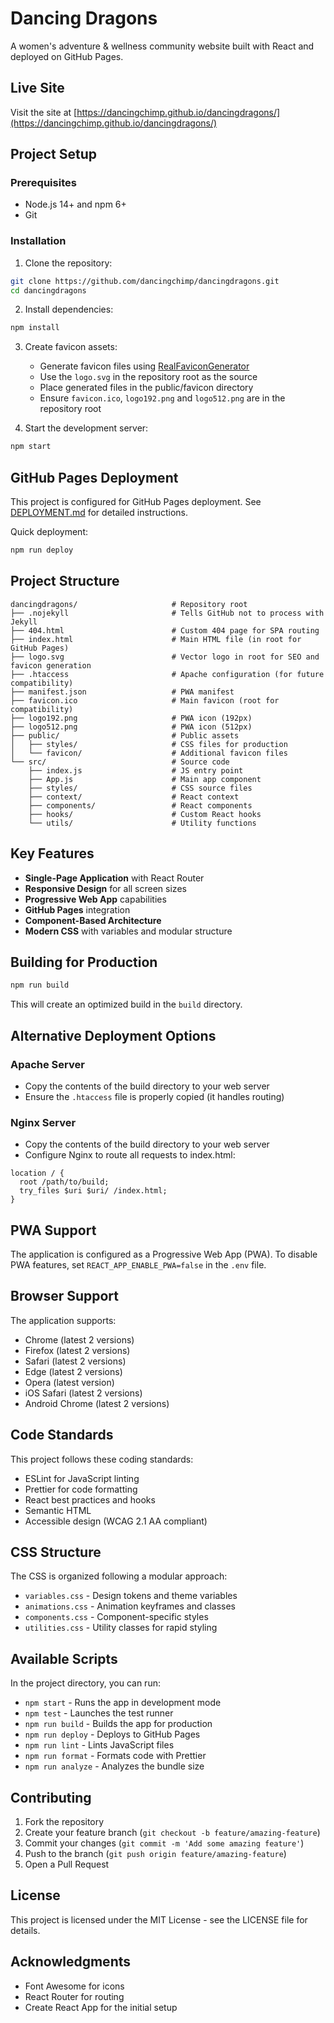 # Dancing Dragons

A women's adventure & wellness community website built with React and deployed on GitHub Pages.

## Live Site
Visit the site at [https://dancingchimp.github.io/dancingdragons/](https://dancingchimp.github.io/dancingdragons/)

## Project Setup

### Prerequisites
- Node.js 14+ and npm 6+
- Git

### Installation
1. Clone the repository:
```bash
git clone https://github.com/dancingchimp/dancingdragons.git
cd dancingdragons
```

2. Install dependencies:
```bash
npm install
```

3. Create favicon assets:
   - Generate favicon files using [RealFaviconGenerator](https://realfavicongenerator.net/)
   - Use the `logo.svg` in the repository root as the source
   - Place generated files in the public/favicon directory
   - Ensure `favicon.ico`, `logo192.png` and `logo512.png` are in the repository root

4. Start the development server:
```bash
npm start
```

## GitHub Pages Deployment
This project is configured for GitHub Pages deployment. See [DEPLOYMENT.md](DEPLOYMENT.md) for detailed instructions.

Quick deployment:
```bash
npm run deploy
```

## Project Structure

```
dancingdragons/                     # Repository root
├── .nojekyll                       # Tells GitHub not to process with Jekyll
├── 404.html                        # Custom 404 page for SPA routing
├── index.html                      # Main HTML file (in root for GitHub Pages)
├── logo.svg                        # Vector logo in root for SEO and favicon generation
├── .htaccess                       # Apache configuration (for future compatibility)
├── manifest.json                   # PWA manifest
├── favicon.ico                     # Main favicon (root for compatibility)
├── logo192.png                     # PWA icon (192px)
├── logo512.png                     # PWA icon (512px)
├── public/                         # Public assets
│   ├── styles/                     # CSS files for production
│   └── favicon/                    # Additional favicon files
└── src/                            # Source code
    ├── index.js                    # JS entry point
    ├── App.js                      # Main app component
    ├── styles/                     # CSS source files
    ├── context/                    # React context
    ├── components/                 # React components
    ├── hooks/                      # Custom React hooks
    └── utils/                      # Utility functions
```

## Key Features
- **Single-Page Application** with React Router
- **Responsive Design** for all screen sizes
- **Progressive Web App** capabilities
- **GitHub Pages** integration
- **Component-Based Architecture**
- **Modern CSS** with variables and modular structure

## Building for Production

```bash
npm run build
```

This will create an optimized build in the `build` directory.

## Alternative Deployment Options

### Apache Server
- Copy the contents of the build directory to your web server
- Ensure the `.htaccess` file is properly copied (it handles routing)

### Nginx Server
- Copy the contents of the build directory to your web server
- Configure Nginx to route all requests to index.html:

```nginx
location / {
  root /path/to/build;
  try_files $uri $uri/ /index.html;
}
```

## PWA Support

The application is configured as a Progressive Web App (PWA). To disable PWA features, set `REACT_APP_ENABLE_PWA=false` in the `.env` file.

## Browser Support

The application supports:
- Chrome (latest 2 versions)
- Firefox (latest 2 versions)
- Safari (latest 2 versions)
- Edge (latest 2 versions)
- Opera (latest version)
- iOS Safari (latest 2 versions)
- Android Chrome (latest 2 versions)

## Code Standards

This project follows these coding standards:
- ESLint for JavaScript linting
- Prettier for code formatting
- React best practices and hooks
- Semantic HTML
- Accessible design (WCAG 2.1 AA compliant)

## CSS Structure

The CSS is organized following a modular approach:
- `variables.css` - Design tokens and theme variables
- `animations.css` - Animation keyframes and classes
- `components.css` - Component-specific styles
- `utilities.css` - Utility classes for rapid styling

## Available Scripts

In the project directory, you can run:

- `npm start` - Runs the app in development mode
- `npm test` - Launches the test runner
- `npm run build` - Builds the app for production
- `npm run deploy` - Deploys to GitHub Pages
- `npm run lint` - Lints JavaScript files
- `npm run format` - Formats code with Prettier
- `npm run analyze` - Analyzes the bundle size

## Contributing

1. Fork the repository
2. Create your feature branch (`git checkout -b feature/amazing-feature`)
3. Commit your changes (`git commit -m 'Add some amazing feature'`)
4. Push to the branch (`git push origin feature/amazing-feature`)
5. Open a Pull Request

## License

This project is licensed under the MIT License - see the LICENSE file for details.

## Acknowledgments

- Font Awesome for icons
- React Router for routing
- Create React App for the initial setup
